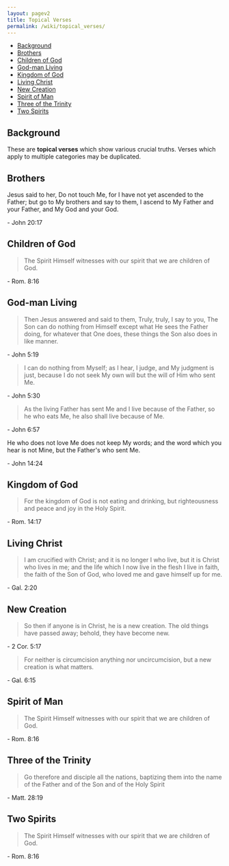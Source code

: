 ```yaml
---
layout: pagev2
title: Topical Verses
permalink: /wiki/topical_verses/
---
```

- [Background](#background)
- [Brothers](#brothers)
- [Children of God](#children-of-god)
- [God-man Living](#god-man-living)
- [Kingdom of God](#kingdom-of-god)
- [Living Christ](#living-christ)
- [New Creation](#new-creation)
- [Spirit of Man](#spirit-of-man)
- [Three of the Trinity](#three-of-the-trinity)
- [Two Spirits](#two-spirits)

## Background

These are **topical verses** which show various crucial truths. Verses which apply to multiple categories may be duplicated.

## Brothers

Jesus said to her, Do not touch Me, for I have not yet ascended to the Father; but go to My brothers and say to them, I ascend to My Father and your Father, and My God and your God.

\- John 20:17 

## Children of God

>The Spirit Himself witnesses with our spirit that we are children of God.

\- Rom. 8:16

## God-man Living 

>Then Jesus answered and said to them, Truly, truly, I say to you, The Son can do nothing from Himself except what He sees the Father doing, for whatever that One does, these things the Son also does in like manner.

\- John 5:19

>I can do nothing from Myself; as I hear, I judge, and My judgment is just, because I do not seek My own will but the will of Him who sent Me.

\- John 5:30

>As the living Father has sent Me and I live because of the Father, so he who eats Me, he also shall live because of Me.

\- John 6:57

He who does not love Me does not keep My words; and the word which you hear is not Mine, but the Father's who sent Me.

\- John 14:24

## Kingdom of God

>For the kingdom of God is not eating and drinking, but righteousness and peace and joy in the Holy Spirit.

\- Rom. 14:17

## Living Christ

>I am crucified with Christ; and it is no longer I who live, but it is Christ who lives in me; and the life which I now live in the flesh I live in faith, the faith of the Son of God, who loved me and gave himself up for me.

\- Gal. 2:20 

## New Creation

>So then if anyone is in Christ, he is a new creation. The old things have passed away; behold, they have become new.

\- 2 Cor. 5:17 

>For neither is circumcision anything nor uncircumcision, but a new creation is what matters.

\- Gal. 6:15 

## Spirit of Man

>The Spirit Himself witnesses with our spirit that we are children of God.

\- Rom. 8:16

## Three of the Trinity

>Go therefore and disciple all the nations, baptizing them into the name of the Father and of the Son and of the Holy Spirit

\- Matt. 28:19 

## Two Spirits

>The Spirit Himself witnesses with our spirit that we are children of God.

\- Rom. 8:16
